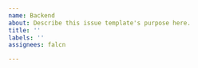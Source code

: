 ```yaml
---
name: Backend
about: Describe this issue template's purpose here.
title: ''
labels: ''
assignees: falcn

---
```



